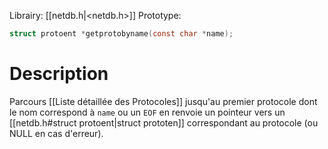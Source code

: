 Librairy: [[netdb.h|<netdb.h>]]
Prototype: 
```C
struct protoent *getprotobyname(const char *name);
```
# Description
Parcours [[Liste détaillée des Protocoles]] jusqu'au premier protocole dont le nom correspond à `name` ou un `EOF` en renvoie un pointeur vers un [[netdb.h#struct protoent|struct prototen]] correspondant au protocole (ou NULL en cas d'erreur).